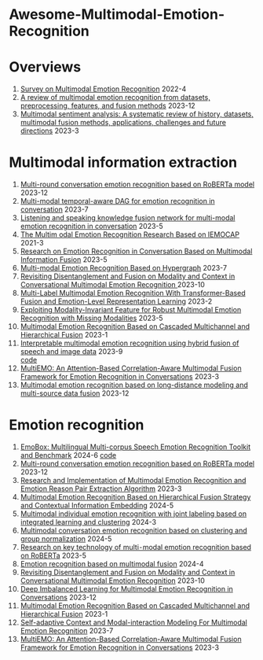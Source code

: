 # Awesome-Multimodal-Emotion-Recognition
# Overviews
1. [Survey on Multimodal Emotion Recognition](https://www.bing.com/ck/a?!&&p=f0d38a3421e61c04JmltdHM9MTcyMTc3OTIwMCZpZ3VpZD0yMzQxNWNiMy1mOWEzLTY2MjktMDI3My00OGE4ZjhlOTY3NDUmaW5zaWQ9NTMxMw&ptn=3&ver=2&hsh=3&fclid=23415cb3-f9a3-6629-0273-48a8f8e96745&psq=%e5%a4%9a%e6%a8%a1%e6%80%81%e6%83%85%e7%bb%aa%e8%af%86%e5%88%ab&u=a1aHR0cHM6Ly9uYXR1cmUuc3d1bi5lZHUuY24vY2gvcmVhZGVyL3ZpZXdfYWJzdHJhY3QuYXNweD9mbGFnPTEmZmlsZV9ubz0yMDIxMTEwOTAwMg&ntb=1)  2022-4
1. [A review of multimodal emotion recognition from datasets, preprocessing, features, and fusion methods](https://doi.org/10.1016/j.neucom.2023.126866)  2023-12
1. [Multimodal sentiment analysis: A systematic review of history, datasets, multimodal fusion methods, applications, challenges and future directions](https://doi.org/10.1016/j.inffus.2022.09.025)  2023-3

# Multimodal information extraction
1. [Multi-round conversation emotion recognition based on RoBERTa model](https://kns.cnki.net/kcms2/article/abstract?v=kHMw6kznbppIIq6JKX0jB2z9wA3K8jXkrSaLndRWMJvsVR0deCazJ77sOYqmKlv_waFU80Vuj2w32lJk_mUkFw3yQAlbC7jLLgXIiBrLvTnIANqA6N-MWIZtPlVyfpECqMWikLRCCSA4vtBI7Nd4gPwjOe-wAmxnlxK6gZIwgFebRmDqzMx3_2GkwQ8WUqfaloM9fC49z1I=&uniplatform=NZKPT&language=CHS)  2023-12
1. [Multi-modal temporal-aware DAG for emotion recognition in conversation](https://kns.cnki.net/kcms2/article/abstract?v=kHMw6kznbppp9oBv-sO3ED8ey1IEfLaxqR9LbVD_NTam-KEWWLFSmPXKWRBmMHtynoQ3ZWOpGnkfLEd8yDigbSMZYAFPXdK98NvNQnzFenA7DReRzrL4dTEASH_R11Ufk7CPveFwnHoh_HDCB56Bg2bzyT3hqPDSMGl_47nIEG2T7GlL5vVoMAUsBRNWjTFt9uf638PLFV4=&uniplatform=NZKPT&language=CHS)  2023-7
1. [Listening and speaking knowledge fusion network for multi-modal emotion recognition in conversation](https://kns.cnki.net/kcms2/article/abstract?v=kHMw6kznbprl_Ge8rmmMDuqNTZOkgu8ukzNqaUFY2OeAK36xtmEgrUZqnx3-Vy2KQH6mWrzH5o3s7d6-KMyXCuOfUiFMw7AUWNc2YdgkpfRMNJJwZbfkauBHAuI_Nf0_ApOodQ_cIHELaRF1ugeMr8V5GfigGfnuPV_AGYTrpV_4WnswfoM4CzJB6GAIqShHMQ0KjJb-lbY=&uniplatform=NZKPT&language=CHS)  2023-5
1. [The Multim odal Emotion Recognition Research Based on IEMOCAP](https://kns.cnki.net/kcms2/article/abstract?v=kHMw6kznbppc28y8HJXxi4hn4IkbF1_qYEdFDdcdLD8NpkP6fnX2XHuQwoltKpv_r8T0-lydVodqmxYCKY2fH5WCc25JgcupMn4wzzaDOdIIK-AX07rFJP-zTBER9BI_wklmKYad3_5Kwndubtgxgsak2HRtED4vhBkJByrLrys_FblMU-ohU3dh6kcXJDUQ_wLmIuAwLy4=&uniplatform=NZKPT&language=CHS)  2021-3
1. [Research on Emotion Recognition in Conversation Based on Multimodal Information Fusion](https://kns.cnki.net/kcms2/article/abstract?v=kHMw6kznbpraORPPRgZMBeZs9behNXUPIaDHRsFwroblFLZM9BJ1ayz6JZnwT0tqspAvptbAtm45XKE5ffaRIr6_6c9endIZ1gC3DTcTjG-VSzO77x1sKHAL4pc62PEvf8ifmuOeyohjGLUB95pZv6YpcKRb_2rXBKk8msT38UmvdtXncFqKbiWcUc1BL546o1o-9o3M_IU=&uniplatform=NZKPT&language=CHS)  2023-5
1. [Multi-modal Emotion Recognition Based on Hypergraph](https://kns.cnki.net/kcms2/article/abstract?v=kHMw6kznbprbsXJ6gIwL9a6qel_YOP7zlQK-MhQUnlzTl8MmrsEsTfCXb4BFOORwu1hIu5sVtAlm7cmJwRl6sayHe5xYTjL8sI6beWfv66eak8Lt2n8JioigKkADBeX79gwj9hl5u5WUwV4dMo7RLIaiVQVZ7Zqmv3x5i0zIPMtwYtRB1BgqvyYpl6ORs6F07Yo_9ZQy6E8=&uniplatform=NZKPT&language=CHS)  2023-7
1. [Revisiting Disentanglement and Fusion on Modality and Context in Conversational Multimodal Emotion Recognition ](https://doi.org/10.1145/3581783.3612053)  2023-10
1. [Multi-Label Multimodal Emotion Recognition With Transformer-Based Fusion and Emotion-Level Representation Learning](https://doi.org/10.1109/ACCESS.2023.3244390)  2023-2
1. [Exploiting Modality-Invariant Feature for Robust Multimodal Emotion Recognition with Missing Modalities](https://doi.org/10.1109/ICASSP49357.2023.10095836)  2023-5
1. [Multimodal Emotion Recognition Based on Cascaded Multichannel and Hierarchical Fusion](https://doi.org/10.1155/2023/9645611)  2023-1
1. [Interpretable multimodal emotion recognition using hybrid fusion of speech and image data](https://link.springer.com/article/10.1007/s11042-023-16443-1) 2023-9  
 [code](https://github.com/MIntelligence-Group/SpeechImg_EmoRec)
1. [MultiEMO: An Attention-Based Correlation-Aware Multimodal Fusion Framework for Emotion Recognition in Conversations](https://doi.org/10.18653/v1/2023.acl-long.824)  2023-3
1. [Multimodal emotion recognition based on long-distance modeling and multi-source data fusion](https://doi.org/10.1109/CIPAE60493.2023.00100)  2023-12

# Emotion recognition
1. [EmoBox: Multilingual Multi-corpus Speech Emotion Recognition Toolkit and Benchmark](https://doi.org/10.48550/arXiv.2406.07162)  2024-6
[code](https://github.com/emo-box/emobox)
1. [Multi-round conversation emotion recognition based on RoBERTa model](https://kns.cnki.net/kcms2/article/abstract?v=kHMw6kznbpoPmYAh3xU40vVtbykHHVW_hHrDYmSkt0fE6Pwix3omJHd0yMKfu03SvJ_bhICmfggq7n17fK4SbIDvEkgtuHHrYJg8m4RLLYlzaYpPoggBhwkRvkCBK-u-vlK3zODQODdhx3OlCM3r5N0WithzVHDyWDRW5Z_9Ceg0abBCz7vi1vVt_mgyQs_-bzImjjHuHjc=&uniplatform=NZKPT&language=CHS)  2023-12
1. [Research and Implementation of Multimodal Emotion Recognition and Emotion Reason Pair Extraction Algorithm](https://kns.cnki.net/kcms2/article/abstract?v=kHMw6kznbprfHQuQUBb-SciYCyfAJ1TtZQNuODq25URpUH3t9AToWnzIcLfbaSE27RvYLqKi80M5W3kLMXle14S2roavRuOkdX-sKnuAURgvTPUvVXVMfgBwd-3KEd6KqeZDRMfzaNHVPRGDYvm19uIHBGUUQnUKuqDhXWrrBZjy9QydhkIZkMMae7uHrxBH1yy1XV9GnLs=&uniplatform=NZKPT&language=CHS)  2023-3
1. [Multimodal Emotion Recognition Based on Hierarchical Fusion Strategy and Contextual Information Embedding](https://kns.cnki.net/kcms2/article/abstract?v=kHMw6kznbppLewcxyqu_GglGNBsHmRrI_jmUJhLhC806ousK3g39il6XQicx_8fbv4Dv9ORIpDqY6ZI0oIOj083ED0XWawkl7yOfy-Sh4CFEnZsOfvx9CmcCZJpWNdRaiWoG36lYb9rhM8Aeiqk2j9iyygSy9eUggpjcLBVPJb58nfnlF2Rd6lCuf0eAnmd6&uniplatform=NZKPT&language=CHS)  2024-5
1. [Multimodal individual emotion recognition with joint labeling based on integrated learning and clustering](https://kns.cnki.net/kcms2/article/abstract?v=kHMw6kznbppO-rjMDZML3cWPiB8AQe62oL9ykYuoa8kqx_MK_gKps4rKMfzhKpMDIexQnnqljfSnnY3KHd7XZ04NLttbxxZow7oec7IhreP6_CENxZWXdLvcmbIcCoN5U0ILvKZyPKDDrlM1DATRj9jJRSi964BJG6rIDxN0p8Vm2CghWn7MmX06GuYF6ndi53_TtUr53kU=&uniplatform=NZKPT&language=CHS)  2024-3
1. [Multimodal conversation emotion recognition based on clustering and group normalization](https://kns.cnki.net/kcms2/article/abstract?v=kHMw6kznbpp69Cm-aRYGNWFfDogZGk3jOlji5lufM2zutkwOb2GOgyzQb--VLLlBbvJgQxoB7fnjZAu_BbS9D5BCR4_SkiBKQH4_bzkaEdnKZ4jPvMNZBd_3IfyKhdrUNGz7rdEXzNIvdGvsdrW6XIotfcQge-Pc4bsSI3pSMOERFCzQG279KNdnOfef3QzK&uniplatform=NZKPT&language=CHS)  2024-5
1. [Research on key technology of multi⁃modal emotion recognition based on RoBERTa](https://kns.cnki.net/kcms2/article/abstract?v=kHMw6kznbpqhOuo6c0mJquQQAeCBzbmD6h41lVcdFFD8uVI7iy_drgNgsgxiU7G8aZpEA-gDM8Qa9dl1aavjRqdc05CMPfTYI13prThttUTfUOrQxMJKYHGLDYd-eOg1NyBzlgqBve4CBJMIHujaEzyAn3tRd59yB0-eKOMxzdL2stiHi2lsMBta1kC7qYxdiJTRDXnV4SQ=&uniplatform=NZKPT&language=CHS)  2023-5
1. [Emotion recognition based on multimodal fusion](https://kns.cnki.net/kcms2/article/abstract?v=kHMw6kznbpo6SDLFyR65IUKq9IoHtmjI_bDPuuO9htsMnfSFlMvggBq7UCrGogRAHrECx4xrr_pRdRKojKGkhkw1vCrDkXGjhfRCb924JnhFehj2chWi50AplmtngvNlSpleHkmSfAGk0R73wIpFjQ==&uniplatform=NZKPT&language=CHS)  2024-4
1. [Revisiting Disentanglement and Fusion on Modality and Context in Conversational Multimodal Emotion Recognition](https://doi.org/10.1145/3581783.3612053)  2023-10
1. [Deep Imbalanced Learning for Multimodal Emotion Recognition in Conversations](https://doi.org/10.48550/arXiv.2312.06337)  2023-12
1. [Multimodal Emotion Recognition Based on Cascaded Multichannel and Hierarchical Fusion](https://doi.org/10.1155/2023/9645611)  2023-1
1. [Self-adaptive Context and Modal-interaction Modeling For Multimodal Emotion Recognition](https://doi.org/10.18653/v1/2023.findings-acl.390)  2023-7
1. [MultiEMO: An Attention-Based Correlation-Aware Multimodal Fusion Framework for Emotion Recognition in Conversations](https://doi.org/10.18653/v1/2023.acl-long.824)  2023-3
